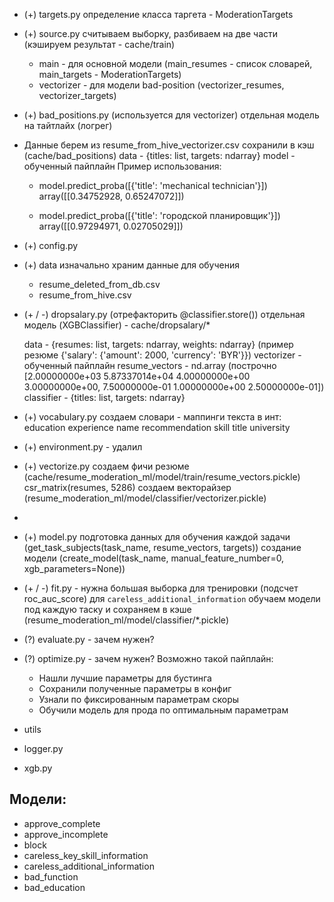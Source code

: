 - (+) targets.py
    определение класса таргета - ModerationTargets
- (+) source.py
  считываем выборку, разбиваем на две части (кэшируем результат - cache/train)
  - main - для основной модели (main_resumes - список словарей, main_targets - ModerationTargets)
  - vectorizer - для модели bad-position (vectorizer_resumes, vectorizer_targets)

- (+) bad_positions.py (используется для vectorizer)
  отдельная модель на тайтлайх (логрег) 
- Данные берем из resume_from_hive_vectorizer.csv
  сохранили в кэш (cache/bad_positions) 
  data - {titles: list, targets: ndarray}
  model - обученный пайплайн
    Пример использования:
    - model.predict_proba([{'title': 'mechanical technician'}])
      array([[0.34752928, 0.65247072]])

    - model.predict_proba([{'title': 'городской планировщик'}])
    array([[0.97294971, 0.02705029]])

- (+) config.py
- (+) data
  изначально храним данные для обучения
  - resume_deleted_from_db.csv
  - resume_from_hive.csv

- (+ / -) dropsalary.py (отрефакторить @classifier.store())
  отдельная модель (XGBClassifier) - cache/dropsalary/*
  
  data - {resumes: list, targets: ndarray, weights: ndarray} (пример резюме {'salary': {'amount': 2000, 'currency': 'BYR'}})
  vectorizer - обученный пайплайн 
  resume_vectors - nd.array (построчно [2.00000000e+03 5.87337014e+04 4.00000000e+00 3.00000000e+00, 7.50000000e-01 1.00000000e+00 2.50000000e-01])
  classifier - {titles: list, targets: ndarray}



- (+) vocabulary.py
    создаем словари - маппинги текста в инт:
    education
    experience
    name
    recommendation
    skill
    title
    university

- (+) environment.py - удалил

- (+) vectorize.py
    создаем фичи резюме (cache/resume_moderation_ml/model/train/resume_vectors.pickle) csr_matrix(resumes, 5286)
    создаем векторайзер (resume_moderation_ml/model/classifier/vectorizer.pickle)
- 
- (+) model.py
    подготовка данных для обучения каждой задачи (get_task_subjects(task_name, resume_vectors, targets))
    создание модели (create_model(task_name, manual_feature_number=0, xgb_parameters=None))

- (+ / -) fit.py - нужна большая выборка для тренировки (подсчет roc_auc_score) для `careless_additional_information`
    обучаем модели под каждую таску и сохраняем в кэше (resume_moderation_ml/model/classifier/*.pickle)

- (?) evaluate.py - зачем нужен?

- (?) optimize.py - зачем нужен?
    Возможно такой пайплайн:

    - Нашли лучшие параметры для бустинга
    - Сохранили полученные параметры в конфиг
    - Узнали по фиксированным параметрам скоры
    - Обучили модель для прода по оптимальным параметрам

- utils

- logger.py
- xgb.py

## Модели:
- approve_complete
- approve_incomplete
- block
- careless_key_skill_information
- careless_additional_information
- bad_function
- bad_education
